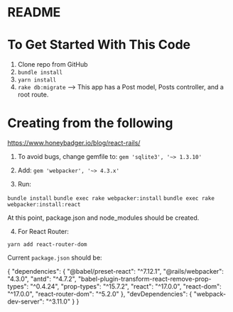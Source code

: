 # README

# To Get Started With This Code

1.  Clone repo from GitHub
2.  `bundle install`
3.  `yarn install`
4.  `rake db:migrate` --> This app has a Post model, Posts controller, and a root route.

# Creating from the following

https://www.honeybadger.io/blog/react-rails/

1. To avoid bugs, change gemfile to:
   `gem 'sqlite3', '~> 1.3.10'`

2. Add:
   `gem 'webpacker', '~> 4.3.x'`

3. Run:

`bundle install`
`bundle exec rake webpacker:install`
`bundle exec rake webpacker:install:react`

At this point, package.json and node_modules should be created.

4. For React Router:

`yarn add react-router-dom`

Current `package.json` should be:

{
"dependencies": {
"@babel/preset-react": "^7.12.1",
"@rails/webpacker": "4.3.0",
"antd": "^4.7.2",
"babel-plugin-transform-react-remove-prop-types": "^0.4.24",
"prop-types": "^15.7.2",
"react": "^17.0.0",
"react-dom": "^17.0.0",
"react-router-dom": "^5.2.0"
},
"devDependencies": {
"webpack-dev-server": "^3.11.0"
}
}
